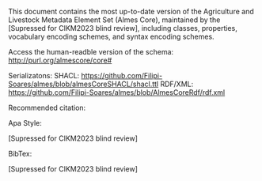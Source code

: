 This document contains the most up-to-date version of the Agriculture and Livestock Metadata Element Set (Almes Core), maintained by the [Supressed for CIKM2023 blind review], including classes, properties, vocabulary encoding schemes, and syntax encoding schemes.

Access the human-readble version of the schema: http://purl.org/almescore/core#

Serializatons:
SHACL: https://github.com/Filipi-Soares/almes/blob/almesCoreSHACL/shacl.ttl
RDF/XML: https://github.com/Filipi-Soares/almes/blob/AlmesCoreRdf/rdf.xml

Recommended citation: 

Apa Style:

[Supressed for CIKM2023 blind review]

BibTex:

[Supressed for CIKM2023 blind review]


